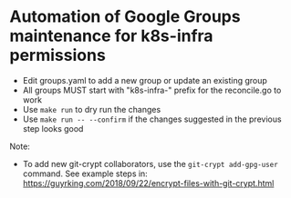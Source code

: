 # Automation of Google Groups maintenance for k8s-infra permissions

- Edit groups.yaml to add a new group or update an existing group
- All groups MUST start with "k8s-infra-" prefix for the reconcile.go to work
- Use `make run` to dry run the changes
- Use `make run -- --confirm` if the changes suggested in the previous step looks good

Note:
- To add new git-crypt collaborators, use the `git-crypt add-gpg-user` command. See example steps in:
  https://guyrking.com/2018/09/22/encrypt-files-with-git-crypt.html
